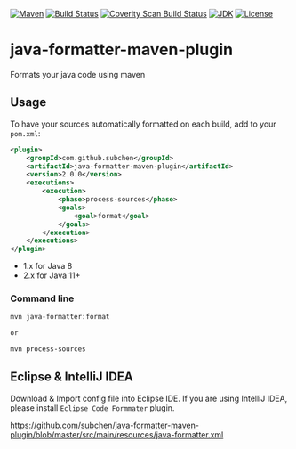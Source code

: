 [![Maven](https://img.shields.io/maven-central/v/com.github.subchen/java-formatter-maven-plugin.svg?style=flat&label=java-formatter-maven-plugin)](https://search.maven.org/search?q=a:java-formatter-maven-plugin)
[![Build Status](https://github.com/subchen/java-formatter-maven-plugin/actions/workflows/maven-publish.yml/badge.svg)](https://github.com/subchen/java-formatter-maven-plugin/actions/workflows/maven-publish.yml)
[![Coverity Scan Build Status](https://scan.coverity.com/projects/subchen-java-formatter-maven-plugin/badge.svg?flat=1)](https://scan.coverity.com/projects/subchen-java-formatter-maven-plugin)
[![JDK](http://img.shields.io/badge/JDK-v8.0+-yellow.svg)](http://www.oracle.com/technetwork/java/javase/downloads/index.html)
[![License](http://img.shields.io/badge/License-Apache_2-red.svg)](http://www.apache.org/licenses/LICENSE-2.0)

# java-formatter-maven-plugin

Formats your java code using maven

## Usage

To have your sources automatically formatted on each build, add to your `pom.xml`:

```xml
<plugin>
    <groupId>com.github.subchen</groupId>
    <artifactId>java-formatter-maven-plugin</artifactId>
    <version>2.0.0</version>
    <executions>
        <execution>
            <phase>process-sources</phase>
            <goals>
                <goal>format</goal>
            </goals>
        </execution>
    </executions>
</plugin>
```

- 1.x for Java 8
- 2.x for Java 11+

### Command line

```bash
mvn java-formatter:format

or

mvn process-sources
```

## Eclipse & IntelliJ IDEA

Download & Import config file into Eclipse IDE. If you are using IntelliJ IDEA, please install `Eclipse Code Formmater` plugin.

https://github.com/subchen/java-formatter-maven-plugin/blob/master/src/main/resources/java-formatter.xml



